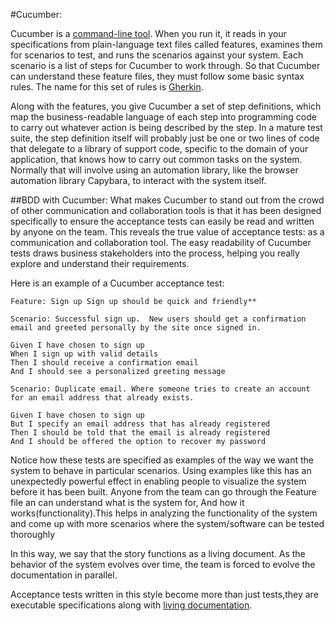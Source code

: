 #Cucumber:
     
   Cucumber is a [command-line tool](https://en.wikipedia.org/wiki/Command-line_interface). When you run it, it reads in your specifications from plain-language text files called features, examines them for scenarios to test, and runs the scenarios against your system. Each scenario is a list of steps for Cucumber to work through. So that Cucumber can understand these feature files, they must follow some basic syntax rules. The name for this set of rules is [Gherkin](docs/gherkin.md).
     
Along with the features, you give Cucumber a set of step definitions, which map the business-readable language of each step into programming code to carry out
whatever action is being described by the step. In a mature test suite, the step definition itself will probably just be one or two lines of code that delegate to a library of support code, specific to the domain of your application, that knows how to carry out common tasks on the system. Normally that will involve using an automation library, like the browser automation library Capybara, to interact with the system itself.
    
##BDD with Cucumber:
What makes Cucumber to stand out from the crowd of other communication and collaboration tools is that it has been designed specifically to ensure the acceptance tests can easily be read and written by anyone on the team. This reveals the true value of acceptance tests: as a communication and collaboration tool. The easy readability of Cucumber tests draws business stakeholders into the process, helping you really explore and understand their requirements.
   
   Here is an example of a Cucumber acceptance test:
 
 ```gherkin 
Feature: Sign up Sign up should be quick and friendly**

Scenario: Successful sign up.  New users should get a confirmation email and greeted personally by the site once signed in.

Given I have chosen to sign up
When I sign up with valid details
Then I should receive a confirmation email
And I should see a personalized greeting message
```

```gherkin
Scenario: Duplicate email. Where someone tries to create an account for an email address that already exists.

Given I have chosen to sign up
But I specify an email address that has already registered
Then I should be told that the email is already registered
And I should be offered the option to recover my password

 ```
Notice how these tests are specified as examples of the way we want the system to behave in particular scenarios. Using examples like this has an unexpectedly powerful effect in enabling people to visualize the system before it has been built. Anyone from the team can go through the Feature file an can understand what is the system for, And how it works(functionality).This helps in analyzing the functionality of the system and come up with more scenarios where the system/software can be tested thoroughly
      
In this way, we say that the story functions as a living document.  As the behavior of the system evolves over time, the team is forced to evolve the documentation in parallel.
   
  Acceptance tests written in this style become more than just tests,they are executable specifications along with [living documentation](docs/living-documentation).
  